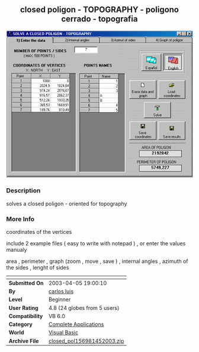 ﻿<div align="center">

## closed poligon \- TOPOGRAPHY \- poligono cerrado \- topografia

<img src="PIC2003431858297608.GIF">
</div>

### Description

solves a closed poligon - oriented for topography
 
### More Info
 
coordinates of the vertices

include 2 example files ( easy to write with notepad ) , or enter the values manualy

area , perimeter , graph (zoom , move , save ) , internal angles , azimuth of the sides , lenght of sides


<span>             |<span>
---                |---
**Submitted On**   |2003-04-05 19:00:10
**By**             |[carlos luis](https://github.com/Planet-Source-Code/PSCIndex/blob/master/ByAuthor/carlos-luis.md)
**Level**          |Beginner
**User Rating**    |4.8 (24 globes from 5 users)
**Compatibility**  |VB 6\.0
**Category**       |[Complete Applications](https://github.com/Planet-Source-Code/PSCIndex/blob/master/ByCategory/complete-applications__1-27.md)
**World**          |[Visual Basic](https://github.com/Planet-Source-Code/PSCIndex/blob/master/ByWorld/visual-basic.md)
**Archive File**   |[closed\_pol156981452003\.zip](https://github.com/Planet-Source-Code/carlos-luis-closed-poligon-topography-poligono-cerrado-topografia__1-44449/archive/master.zip)








